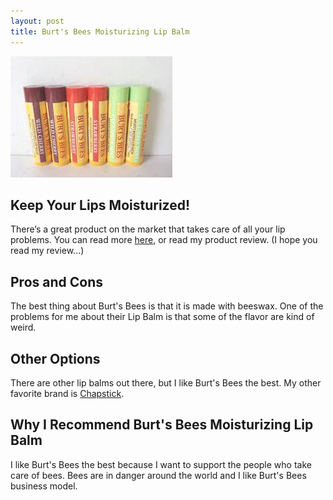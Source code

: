 ```yaml
---
layout: post
title: Burt's Bees Moisturizing Lip Balm
---
```


![lip balm](/images/bbimg1.jpeg)

## Keep Your Lips Moisturized!

There’s a great product on the market that takes care of all your lip problems. You can read more [here](https://www.burtsbees.com/lip-care/lip-balm/), or read my product review. (I hope you read my review...)

## Pros and Cons

The best thing about Burt's Bees is that it is made with beeswax. One of the problems for me about their Lip Balm is that some of the flavor are kind of weird.

## Other Options

There are other lip balms out there, but I like Burt's Bees the best. My other favorite brand is [Chapstick](https://www.powder.com/stories/reflections-with-suzy-chapstick-chaffee/).

## Why I Recommend Burt's Bees Moisturizing Lip Balm

I like Burt's Bees the best because I want to support the people who take care of bees. Bees are in danger around the world and I like Burt's Bees business model. 
